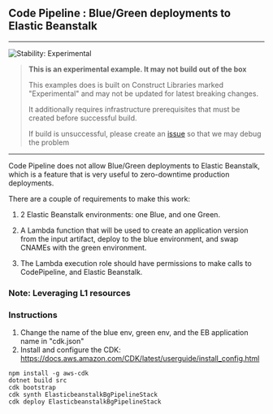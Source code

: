 ## Code Pipeline : Blue/Green deployments to Elastic Beanstalk
<!--BEGIN STABILITY BANNER-->
---

![Stability: Experimental](https://img.shields.io/badge/stability-Experimental-important.svg?style=for-the-badge)

> **This is an experimental example. It may not build out of the box**
>
> This examples does is built on Construct Libraries marked "Experimental" and may not be updated for latest breaking changes.
>
> It additionally requires infrastructure prerequisites that must be created before successful build.
>
> If build is unsuccessful, please create an [issue](https://github.com/aws-samples/aws-cdk-examples/issues/new) so that we may debug the problem 

---
<!--END STABILITY BANNER-->

Code Pipeline does not allow Blue/Green deployments to Elastic Beanstalk, which is a feature that is very useful to zero-downtime production deployments.

There are a couple of requirements to make this work:

1. 2 Elastic Beanstalk environments: one Blue, and one Green.

2. A Lambda function that will be used to create an application version from the input artifact, deploy to the blue environment, and swap CNAMEs with the green environment.

3. The Lambda execution role should have permissions to make calls to CodePipeline, and Elastic Beanstalk. 

### Note: Leveraging L1 resources

### Instructions

1. Change the name of the blue env, green env, and the EB application name in "cdk.json"
2. Install and configure the CDK: https://docs.aws.amazon.com/CDK/latest/userguide/install_config.html

```
npm install -g aws-cdk
dotnet build src
cdk bootstrap
cdk synth ElasticbeanstalkBgPipelineStack
cdk deploy ElasticbeanstalkBgPipelineStack
```
